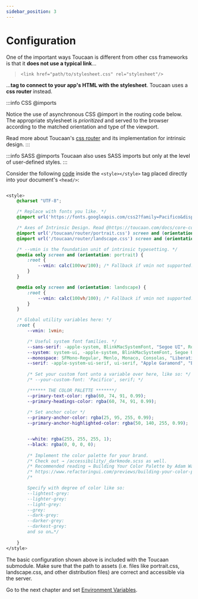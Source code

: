 ```yaml
---
sidebar_position: 3
---
```


# Configuration

One of the important ways Toucaan is different from other css frameworks is that it **does not use a typical link**…

> `<link href="path/to/stylesheet.css" rel="stylesheet"/>` 

…**tag to connect to your app's HTML with the stylesheet**. 
Toucaan uses a **css router** instead. 

:::info CSS @imports 

Notice the use of asynchronous CSS @import in the routing code below. The appropriate stylesheet is _prioritized_ and served to the browser according to the matched orientation and type of the viewport. 

Read more about Toucaan's [css router](core-concepts/router.md) and its implementation for intrinsic design.
:::

:::info SASS @imports 
Toucaan also uses SASS imports but only at the level of user-defined styles. 
:::

Consider the following [code](https://github.com/Toucaan/toucaan/blob/master/_config.scss) inside the `<style></style>` tag placed directly into your document's `<head/>`:

```css title="Put the following code inside your document's <head></head> tag."

<style>
    @charset "UTF-8";   

    /* Replace with fonts you like. */
    @import url('https://fonts.googleapis.com/css2?family=Pacifico&display=swap&text="RedGosithub"'); 

    /* Axes of Intrinsic Design. Read @https://toucaan.com/docs/core-concepts/space */
    @import url('/toucaan/router/portrait.css') screen and (orientation: portrait);
    @import url('/toucaan/router/landscape.css') screen and (orientation: landscape);

    /* --vmin is the foundation unit of intrinsic typesetting. */
    @media only screen and (orientation: portrait) {
        :root {
            --vmin: calc(100vw/100); /* Fallback if vmin not supported.*/
        }
    }

    @media only screen and (orientation: landscape) {
        :root {
            --vmin: calc(100vh/100); /* Fallback if vmin not supported. */
        }
    }

    /* Global utility variables here: */
    :root {
        --vmin: 1vmin;

        /* Useful system font families. */
        --sans-serif: -apple-system, BlinkMacSystemFont, "Segoe UI", Roboto, "Helvetica Neue", Arial, "Noto Sans", sans-serif, "Apple Color Emoji", "Segoe UI Emoji", "Segoe UI Symbol", "Noto Color Emoji";
        --system: system-ui, -apple-system, BlinkMacSystemFont, Segoe UI, Roboto, Oxygen, Ubuntu, Cantarell, Droid Sans, Helvetica Neue, Fira Sans, sans-serif !important;
        --monospace: SFMono-Regular, Menlo, Monaco, Consolas, "Liberation Mono", "Courier New", monospace;
        --serif: -apple-system-ui-serif, ui-serif, "Apple Garamond", "Baskerville", "Times New Roman", "Droid Serif", "Times", "Source Serif Pro", serif;
        
        /* Set your custom font unto a variable over here, like so: */
        /* --your-custom-font: 'Pacifico', serif; */

        /****** THE COLOR PALETTE *******/
        --primary-text-color: rgba(60, 74, 91, 0.99);
        --primary-headings-color: rgba(60, 74, 91, 0.99);
        
        /* Set anchor color */
        --primary-anchor-color: rgba(25, 95, 255, 0.99);
        --primary-anchor-highlighted-color: rgba(50, 140, 255, 0.99);


        --white: rgba(255, 255, 255, 1);
        --black: rgba(0, 0, 0, 0);	
        
        /* Implement the color palette for your brand.                        */
        /* Check out → /accessibility/_darkmode.scss as well.                 */
        /* Recommended reading → Building Your Color Palette by Adam Wathan.  */ 
        /* https://www.refactoringui.com/previews/building-your-color-palette */
        /*

        Specify with degree of color like so: 
        --lightest-grey:
        --lighter-grey: 
        --light-grey: 
        --grey: 
        --dark-grey:
        --darker-grey:
        --darkest-grey: 
        and so on…*/
        
    }
</style>
```
The basic configuration shown above is included with the Toucaan submodule. Make sure that the path to assets (i.e. files like portrait.css, landscape.css, and other distribution files) are correct and accessible via the server.

Go to the next chapter and set [Environment Variables](./environment.md).

